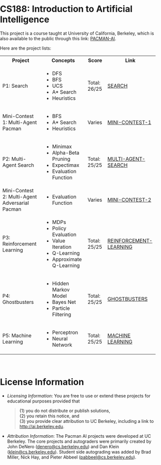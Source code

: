 # CS188: Introduction to Artificial Intelligence

This project is a course taught at University of California, Berkeley, which is also available to the public through this link: <a href="https://inst.eecs.berkeley.edu/~cs188/fa18/">PACMAN-AI<a>. 
    
Here are the project lists:
<body style="margin: 0; padding: 0;">
<table style="width:100%">
    <tr>
        <th> Project </th>
        <th> Concepts </th>
        <th> Score </th>
        <th> Link </th>
    </tr>
    <tr>
        <td> P1: Search </td>
        <td> 
            <ul>
                <li>DFS</li>
                <li>BFS</li>
                <li>UCS</li>
                <li>A* Search</li>
                <li>Heuristics</li>
            </ul>
        </td>
        <td> Total: 26/25 </td>
        <td><a href="https://github.com/dkhor2003/UCB_CS188/tree/main/Pac-Man_Search/search">SEARCH</a></td>
    </tr>
    <tr>
        <td> Mini-Contest 1: Multi-Agent Pacman </td>
        <td>
            <ul>
                <li>BFS</li>
                <li>A* Search</li>
                <li>Heuristics</li>
            </ul>
        </td>
        <td> Varies </td>
        <td><a href="https://github.com/dkhor2003/UCB_CS188/tree/main/Pac-Man_Search/Mini_Contest/minicontest1">MINI-CONTEST-1</a></td>
    </tr>
    <tr>
        <td> P2: Multi-Agent Search </td>
        <td>  
            <ul>
                <li>Minimax</li>
                <li>Alpha-Beta Pruning</li>
                <li>Expectimax</li>
                <li>Evaluation Function</li>
            </ul>
        </td>
        <td> Total: 25/25 </td>
        <td> <a href="https://github.com/dkhor2003/UCB_CS188/tree/main/Multi-Agent_Search/multiagent">MULTI-AGENT-SEARCH</a></td> 
    </tr>
    <tr>
        <td> Mini-Contest 2: Multi-Agent Adversarial Pacman </td>
        <td> 
            <ul>
                <li>Evaluation Function</li>
            </ul>
        </td>
        <td> Varies </td>
        <td> <a href="https://github.com/dkhor2003/UCB_CS188/tree/main/Multi-Agent_Search/minicontest2">MINI-CONTEST-2</a> </td>
    </tr>
    <tr>
        <td> P3: Reinforcement Learning </td>
        <td> 
            <ul>
                <li>MDPs</li>
                <li>Policy Evaluation</li>
                <li>Value Iteration</li>
                <li>Q-Learning</li>
                <li>Approximate Q-Learning</li>
            </ul>
        </td>
        <td>Total: 25/25</td>
        <td> <a href="https://github.com/dkhor2003/UCB_CS188/tree/main/Reinforcement_Learning/reinforcement">REINFORCEMENT-LEARNING</a> </td>
    </tr>
    <tr>
        <td> P4: Ghostbusters </td>
        <td> 
            <ul>
                <li>Hidden Markov Model</li>
                <li>Bayes Net</li>
                <li>Particle Filtering</li>
            </ul>
        </td>
        <td> Total: 25/25 </td>
        <td> <a href="https://github.com/dkhor2003/UCB_CS188/tree/main/Ghostbusters/ghostbusters">GHOSTBUSTERS</a> </td>
    </tr>
    <tr>
        <td> P5: Machine Learning </td>
        <td> 
            <ul>
                <li>Perceptron</li>
                <li>Neural Network</li>
            </ul>
        </td>
        <td> Total: 25/25 </td>
        <td> <a href="https://github.com/dkhor2003/UCB_CS188/tree/main/Machine_Learning/machinelearning">MACHINE LEARNING</a> </td>
    </tr>
</table>
</body>
    
<br>
    
# License Information
- *Licensing Information*: You are free to use or extend these projects for educational purposes provided that 
    > (1) you do not distribute or publish solutions, <br>
    > (2) you retain this notice, and <br>
    > (3) you provide clear attribution to UC Berkeley, including a link to http://ai.berkeley.edu. <br>

- *Attribution Information*: The Pacman AI projects were developed at UC Berkeley. The core projects and autograders were primarily created by John DeNero (denero@cs.berkeley.edu) and Dan Klein (klein@cs.berkeley.edu). Student side autograding was added by Brad Miller, Nick Hay, and Pieter Abbeel (pabbeel@cs.berkeley.edu).
